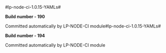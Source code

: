 #lp-node-ci-1.0.15-YAMLs#

**Build number - 190**

 Committed automatically by LP-NODE-CI module#lp-node-ci-1.0.15-YAMLs#

**Build number - 194**

 Committed automatically by LP-NODE-CI module